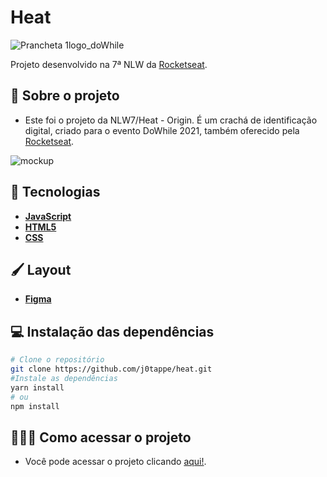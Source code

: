 # Heat 
![Prancheta 1logo_doWhile](https://user-images.githubusercontent.com/31297561/138885681-bafffc85-55d8-4964-8f60-d964002d3214.png)

Projeto desenvolvido na 7ª NLW da [Rocketseat](https://rocketseat.com.br/).

## 🧩 Sobre o projeto

- Este foi o projeto da NLW7/Heat - Origin. É um crachá de identificação digital, criado para o evento DoWhile 2021, também oferecido pela [Rocketseat](https://rocketseat.com.br/).

![mockup](https://user-images.githubusercontent.com/31297561/138978161-68e91a67-3321-4061-804e-9defc335e3c4.png)

## 🚀 Tecnologias
 - **[JavaScript](https://developer.mozilla.org/pt-BR/docs/Web/JavaScript)**
 - **[HTML5](https://developer.mozilla.org/en-US/docs/Web/HTML)**
 - **[CSS](https://developer.mozilla.org/en-US/docs/Web/CSS)**

## 🖌️ Layout

- **[Figma](https://www.figma.com/file/SK7KpolSjxqUvM55drG38v/%5BNLW-Heat---Mission%3A-Origin%5D-DoWhile2021-(Community))**


## 💻 Instalação das dependências
```bash
# Clone o repositório
git clone https://github.com/j0tappe/heat.git
#Instale as dependências
yarn install
# ou
npm install
```

## 👨🏻‍💻 Como acessar o projeto

- Você pode acessar o projeto clicando [aqui!](https://j0tappe.github.io/heat/).


